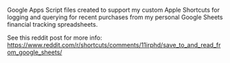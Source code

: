 Google Apps Script files created to support my custom Apple Shortcuts for logging and querying for recent purchases from my personal Google Sheets financial tracking spreadsheets.

See this reddit post for more info: https://www.reddit.com/r/shortcuts/comments/11irphd/save_to_and_read_from_google_sheets/